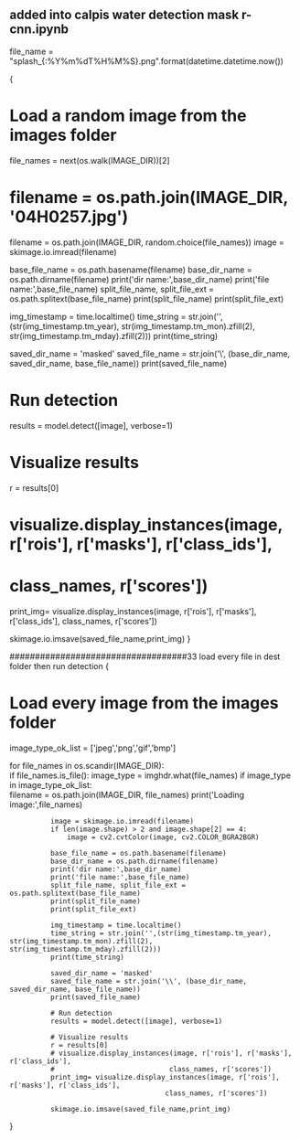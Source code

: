 ## added into calpis water detection mask r-cnn.ipynb

file_name = "splash_{:%Y%m%dT%H%M%S}.png".format(datetime.datetime.now())


{
# Load a random image from the images folder
file_names = next(os.walk(IMAGE_DIR))[2]

# filename = os.path.join(IMAGE_DIR, '04H0257.jpg')
filename = os.path.join(IMAGE_DIR, random.choice(file_names))
image = skimage.io.imread(filename)

base_file_name = os.path.basename(filename)
base_dir_name = os.path.dirname(filename)
print('dir name:',base_dir_name)
print('file name:',base_file_name)
split_file_name, split_file_ext = os.path.splitext(base_file_name)
print(split_file_name)
print(split_file_ext)

img_timestamp = time.localtime()
time_string = str.join('',(str(img_timestamp.tm_year), str(img_timestamp.tm_mon).zfill(2), str(img_timestamp.tm_mday).zfill(2)))
print(time_string)

saved_dir_name = 'masked'
saved_file_name = str.join('\\', (base_dir_name, saved_dir_name, base_file_name))
print(saved_file_name)

# Run detection
results = model.detect([image], verbose=1)

# Visualize results
r = results[0]
# visualize.display_instances(image, r['rois'], r['masks'], r['class_ids'],
#                            class_names, r['scores'])
print_img= visualize.display_instances(image, r['rois'], r['masks'], r['class_ids'],
                            class_names, r['scores'])

skimage.io.imsave(saved_file_name,print_img)
}



###################################33
load every file in dest folder then run detection
{
  # Load every image from the images folder

  image_type_ok_list = ['jpeg','png','gif','bmp']

  for file_names in os.scandir(IMAGE_DIR):  
      if file_names.is_file():
          image_type = imghdr.what(file_names)
          if image_type in image_type_ok_list:            
              filename = os.path.join(IMAGE_DIR, file_names)
              print('Loading image:',file_names)

              image = skimage.io.imread(filename)
              if len(image.shape) > 2 and image.shape[2] == 4:
                  image = cv2.cvtColor(image, cv2.COLOR_BGRA2BGR)

              base_file_name = os.path.basename(filename)
              base_dir_name = os.path.dirname(filename)
              print('dir name:',base_dir_name)
              print('file name:',base_file_name)
              split_file_name, split_file_ext = os.path.splitext(base_file_name)
              print(split_file_name)
              print(split_file_ext)

              img_timestamp = time.localtime()
              time_string = str.join('',(str(img_timestamp.tm_year), str(img_timestamp.tm_mon).zfill(2), str(img_timestamp.tm_mday).zfill(2)))
              print(time_string)

              saved_dir_name = 'masked'
              saved_file_name = str.join('\\', (base_dir_name, saved_dir_name, base_file_name))
              print(saved_file_name)

              # Run detection
              results = model.detect([image], verbose=1)

              # Visualize results
              r = results[0]
              # visualize.display_instances(image, r['rois'], r['masks'], r['class_ids'],
              #                            class_names, r['scores'])
              print_img= visualize.display_instances(image, r['rois'], r['masks'], r['class_ids'],
                                          class_names, r['scores'])

              skimage.io.imsave(saved_file_name,print_img)
}
